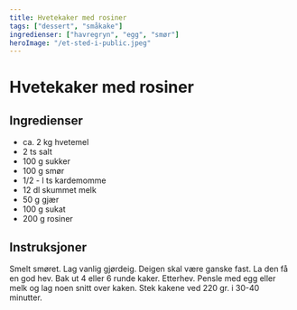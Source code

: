 ```yaml
---
title: Hvetekaker med rosiner
tags: ["dessert", "småkake"]
ingredienser: ["havregryn", "egg", "smør"]
heroImage: "/et-sted-i-public.jpeg"
---
```


# Hvetekaker med rosiner

## Ingredienser

- ca. 2 kg hvetemel
- 2 ts salt
- 100 g sukker
- 100 g smør
- 1/2 - l ts kardemomme
- 12 dl skummet melk
- 50 g gjær
- 100 g sukat
- 200 g rosiner

## Instruksjoner

Smelt smøret. Lag vanlig gjørdeig. Deigen skal være ganske fast. La den få en god hev. Bak ut 4 eller 6 runde kaker. Etterhev. Pensle med egg eller melk og lag noen snitt over kaken. Stek kakene ved 220 gr. i 30-40 minutter.
